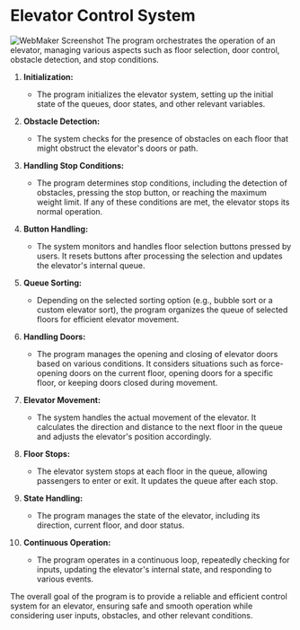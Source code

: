 # Elevator Control System
![WebMaker Screenshot]([https://media.discordapp.net/attachments/1076565079333548184/1200061368091541505/2024-01-25_13_38_41-Mosaic_2023.1.33_-_C__Users_Ignac_Documents_PLC_Winter_PLC.mpr__07_Vytah.png?ex=65c4cf3e&is=65b25a3e&hm=060f4ca441129125428d94fd0923871ee71fb4c9d639259556537ac53c60460b&=&format=webp&quality=lossless&width=1578&height=988](https://media.discordapp.net/attachments/1076565079333548184/1201199150730051594/2024-01-28_17_10_56-Mosaic_2023.1.33_-_C__Users_Ignac_Documents_PLC_Winter_PLC.mpr__07_Vytah.png?ex=65c8f2e2&is=65b67de2&hm=913d854063062551fd369ab0a5d04972f30d197f5d2b1689a8f8e2f1e5879f0f&=&format=webp&quality=lossless&width=1568&height=1325))
The program orchestrates the operation of an elevator, managing various aspects such as floor selection, door control, obstacle detection, and stop conditions.

1. **Initialization:**
   - The program initializes the elevator system, setting up the initial state of the queues, door states, and other relevant variables.

2. **Obstacle Detection:**
   - The system checks for the presence of obstacles on each floor that might obstruct the elevator's doors or path.

3. **Handling Stop Conditions:**
   - The program determines stop conditions, including the detection of obstacles, pressing the stop button, or reaching the maximum weight limit. If any of these conditions are met, the elevator stops its normal operation.

4. **Button Handling:**
   - The system monitors and handles floor selection buttons pressed by users. It resets buttons after processing the selection and updates the elevator's internal queue.

5. **Queue Sorting:**
   - Depending on the selected sorting option (e.g., bubble sort or a custom elevator sort), the program organizes the queue of selected floors for efficient elevator movement.

6. **Handling Doors:**
   - The program manages the opening and closing of elevator doors based on various conditions. It considers situations such as force-opening doors on the current floor, opening doors for a specific floor, or keeping doors closed during movement.

7. **Elevator Movement:**
   - The system handles the actual movement of the elevator. It calculates the direction and distance to the next floor in the queue and adjusts the elevator's position accordingly.

8. **Floor Stops:**
   - The elevator system stops at each floor in the queue, allowing passengers to enter or exit. It updates the queue after each stop.

9. **State Handling:**
   - The program manages the state of the elevator, including its direction, current floor, and door status.

10. **Continuous Operation:**
    - The program operates in a continuous loop, repeatedly checking for inputs, updating the elevator's internal state, and responding to various events.

The overall goal of the program is to provide a reliable and efficient control system for an elevator, ensuring safe and smooth operation while considering user inputs, obstacles, and other relevant conditions.
